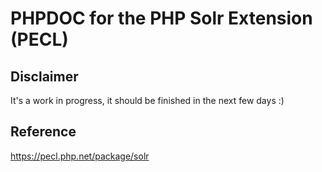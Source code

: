 # PHPDOC for the PHP Solr Extension (PECL)

## Disclaimer

It's a work in progress, it should be finished in the next few days :)

## Reference

https://pecl.php.net/package/solr